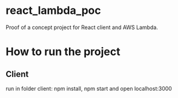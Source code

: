 # react_lambda_poc

Proof of a concept project for React client and AWS Lambda.

# How to run the project 

## Client

run in folder client: npm install, npm start and open localhost:3000